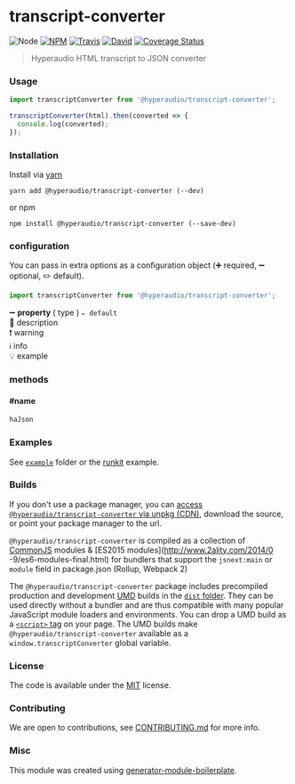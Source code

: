 # transcript-converter

![Node](https://img.shields.io/node/v/@hyperaudio/transcript-converter.svg?style=flat-square)
[![NPM](https://img.shields.io/npm/v/@hyperaudio/transcript-converter.svg?style=flat-square)](https://www.npmjs.com/package/@hyperaudio/transcript-converter)
[![Travis](https://img.shields.io/travis/hyperaudio/transcript-converter/master.svg?style=flat-square)](https://travis-ci.org/hyperaudio/transcript-converter)
[![David](https://img.shields.io/david/hyperaudio/transcript-converter.svg?style=flat-square)](https://david-dm.org/hyperaudio/transcript-converter)
[![Coverage Status](https://img.shields.io/coveralls/hyperaudio/transcript-converter.svg?style=flat-square)](https://coveralls.io/github/hyperaudio/transcript-converter)

> Hyperaudio HTML transcript to JSON converter

### Usage

```js
import transcriptConverter from '@hyperaudio/transcript-converter';

transcriptConverter(html).then(converted => {
  console.log(converted);
});
```

### Installation

Install via [yarn](https://github.com/yarnpkg/yarn)

	yarn add @hyperaudio/transcript-converter (--dev)

or npm

	npm install @hyperaudio/transcript-converter (--save-dev)


### configuration

You can pass in extra options as a configuration object (➕ required, ➖ optional, ✏️ default).

```js
import transcriptConverter from '@hyperaudio/transcript-converter';

```

➖ **property** ( type ) ` ✏️ default `
<br/> 📝 description
<br/> ❗️ warning
<br/> ℹ️ info
<br/> 💡 example

### methods

#### #name

```js
haJson

```

### Examples

See [`example`](example/script.js) folder or the [runkit](https://runkit.com/hyperaudio/transcript-converter) example.

### Builds

If you don't use a package manager, you can [access `@hyperaudio/transcript-converter` via unpkg (CDN)](https://unpkg.com/@hyperaudio/transcript-converter/), download the source, or point your package manager to the url.

`@hyperaudio/transcript-converter` is compiled as a collection of [CommonJS](http://webpack.github.io/docs/commonjs.html) modules & [ES2015 modules](http://www.2ality.com/2014/0
  -9/es6-modules-final.html) for bundlers that support the `jsnext:main` or `module` field in package.json (Rollup, Webpack 2)

The `@hyperaudio/transcript-converter` package includes precompiled production and development [UMD](https://github.com/umdjs/umd) builds in the [`dist` folder](https://unpkg.com/ha-json/dist/). They can be used directly without a bundler and are thus compatible with many popular JavaScript module loaders and environments. You can drop a UMD build as a [`<script>` tag](https://unpkg.com/@hyperaudio/transcript-converter) on your page. The UMD builds make `@hyperaudio/transcript-converter` available as a `window.transcriptConverter` global variable.

### License

The code is available under the [MIT](LICENSE) license.

### Contributing

We are open to contributions, see [CONTRIBUTING.md](CONTRIBUTING.md) for more info.

### Misc

This module was created using [generator-module-boilerplate](https://github.com/duivvv/generator-module-boilerplate).
